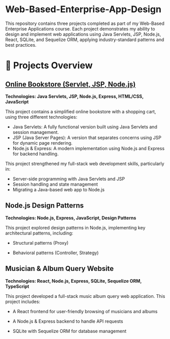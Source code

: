 # Web-Based-Enterprise-App-Design

This repository contains three projects completed as part of my Web-Based Enterprise Applications course. Each project demonstrates my ability to design and implement web applications using Java Servlets, JSP, Node.js, React, SQLite, and Sequelize ORM, applying industry-standard patterns and best practices.

# 🚀  Projects Overview

## [Online Bookstore (Servlet, JSP, Node.js)](https://github.com/laurenrigante/Web-Based-Enterprise-App-Design/tree/main/BOOKSTORE)
**Technologies: Java Servlets, JSP, Node.js, Express, HTML/CSS, JavaScript**

This project contains a simplified online bookstore with a shopping cart, using three different technologies:
- Java Servlets: A fully functional version built using Java Servlets and session management.
- JSP (Java Server Pages): A version that separates concerns using JSP for dynamic page rendering.
- Node.js & Express: A modern implementation using Node.js and Express for backend handling.

This project strengthened my full-stack web development skills, particularly in:
- Server-side programming with Java Servlets and JSP
- Session handling and state management
- Migrating a Java-based web app to Node.js

## Node.js Design Patterns
**Technologies: Node.js, Express, JavaScript, Design Patterns**

This project explored design patterns in Node.js, implementing key architectural patterns, including:
- Structural patterns (Proxy)

- Behavioral patterns (Controller, Strategy)


## Musician & Album Query Website

**Technologies: React, Node.js, Express, SQLite, Sequelize ORM, TypeScript**

This project developed a full-stack music album query web application. This project includes:

- A React frontend for user-friendly browsing of musicians and albums

- A Node.js & Express backend to handle API requests

- SQLite with Sequelize ORM for database management



